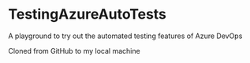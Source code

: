 # TestingAzureAutoTests
A playground to try out the automated testing features of Azure DevOps

Cloned from GitHub to my local machine

